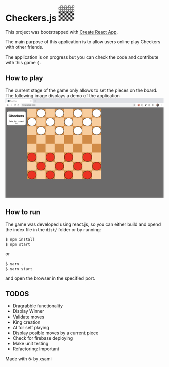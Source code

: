 # Checkers.js <img src="public/checker-board.png" width="50">

This project was bootstrapped with [Create React App](https://github.com/facebook/create-react-app).

The main purpose of this application is to allow users online play Checkers with other friends.

The application is on progress but you can check the code and contribute with this game :).

## How to play

The current stage of the game only allows to set the pieces on the board. The following image displays a demo of the application
<img src="public/first-stage.png">

## How to run

The game was developed using react.js, so you can either build and opend the index file in the `dist/` folder or by running:
```
$ npm install
$ npm start
```
or
```
$ yarn .
$ yarn start
```

and open the browser in the specified port. 


## TODOS

- Dragrabble functionality
- Display Winner
- Validate moves
- King creation
- AI for self playing
- Display posible moves by a current piece
- Check for firebase deploying 
- Make unit testing
- Refactoring: Important

Made with :coffee: by xsami